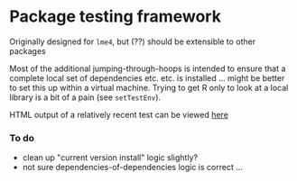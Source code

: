 Package testing framework
===========================

Originally designed for `lme4`, but (??) should be extensible to other packages

Most of the additional jumping-through-hoops is intended to ensure that a complete local set of dependencies etc. etc. is installed ... might be better to set this up within a virtual machine.  Trying to get R only to look at a local library is a bit of a pain (see `setTestEnv`).

HTML output of a relatively recent test can be viewed [here](http://htmlpreview.github.io/?https://github.com/lme4/lme4/blob/master/misc/pkgtests/lme4_compat_report.html)

### To do

* clean up "current version install" logic slightly?
* not sure dependencies-of-dependencies logic is correct ...
